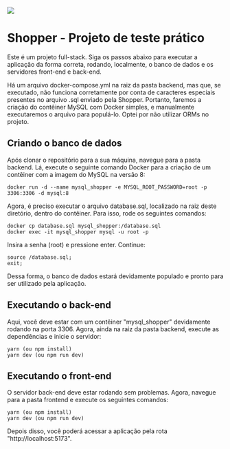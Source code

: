 ![](https://user-images.githubusercontent.com/100055011/266756913-79e17d0e-25fd-456d-9e00-7a63e805b168.png)

# Shopper - Projeto de teste prático

Este é um projeto full-stack. Siga os passos abaixo para executar a aplicação da forma correta, rodando, localmente, o banco de dados e os servidores front-end e back-end.

Há um arquivo docker-compose.yml na raiz da pasta backend, mas que, se executado, não funciona corretamente por conta de caracteres especiais presentes no arquivo .sql enviado pela Shopper. Portanto, faremos a criação do contêiner MySQL com Docker simples, e manualmente executaremos o arquivo para populá-lo. Optei por não utilizar ORMs no projeto.

## Criando o banco de dados

Após clonar o repositório para a sua máquina, navegue para a pasta backend. Lá, execute o seguinte comando Docker para a criação de um contêiner com a imagem do MySQL na versão 8:

```
docker run -d --name mysql_shopper -e MYSQL_ROOT_PASSWORD=root -p 3306:3306 -d mysql:8
```

Agora, é preciso executar o arquivo database.sql, localizado na raiz deste diretório, dentro do contêiner. Para isso, rode os seguintes comandos:

```
docker cp database.sql mysql_shopper:/database.sql
docker exec -it mysql_shopper mysql -u root -p
```

Insira a senha (root) e pressione enter. Continue:

```
source /database.sql;
exit;
```

Dessa forma, o banco de dados estará devidamente populado e pronto para ser utilizado pela aplicação.

## Executando o back-end

Aqui, você deve estar com um contêiner "mysql_shopper" devidamente rodando na porta 3306. Agora, ainda na raiz da pasta backend, execute as dependências e inicie o servidor:

```
yarn (ou npm install)
yarn dev (ou npm run dev)
```

## Executando o front-end

O servidor back-end deve estar rodando sem problemas. Agora, navegue para a pasta frontend e execute os seguintes comandos:

```
yarn (ou npm install)
yarn dev (ou npm run dev)
```

Depois disso, você poderá acessar a aplicação pela rota "http://localhost:5173".

